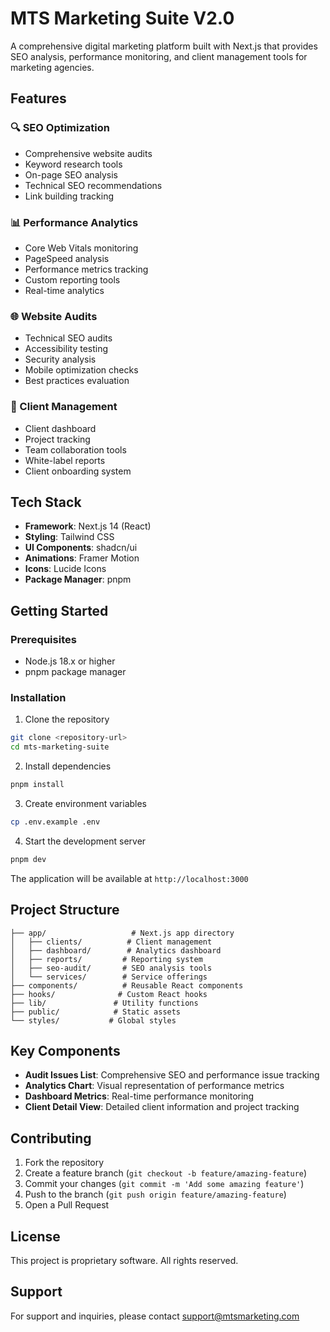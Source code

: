 # MTS Marketing Suite V2.0

A comprehensive digital marketing platform built with Next.js that provides SEO analysis, performance monitoring, and client management tools for marketing agencies.

## Features

### 🔍 SEO Optimization
- Comprehensive website audits
- Keyword research tools
- On-page SEO analysis
- Technical SEO recommendations
- Link building tracking

### 📊 Performance Analytics
- Core Web Vitals monitoring
- PageSpeed analysis
- Performance metrics tracking
- Custom reporting tools
- Real-time analytics

### 🌐 Website Audits
- Technical SEO audits
- Accessibility testing
- Security analysis
- Mobile optimization checks
- Best practices evaluation

### 👥 Client Management
- Client dashboard
- Project tracking
- Team collaboration tools
- White-label reports
- Client onboarding system

## Tech Stack

- **Framework**: Next.js 14 (React)
- **Styling**: Tailwind CSS
- **UI Components**: shadcn/ui
- **Animations**: Framer Motion
- **Icons**: Lucide Icons
- **Package Manager**: pnpm

## Getting Started

### Prerequisites

- Node.js 18.x or higher
- pnpm package manager

### Installation

1. Clone the repository
```bash
git clone <repository-url>
cd mts-marketing-suite
```

2. Install dependencies
```bash
pnpm install
```

3. Create environment variables
```bash
cp .env.example .env
```

4. Start the development server
```bash
pnpm dev
```

The application will be available at `http://localhost:3000`

## Project Structure

```
├── app/                   # Next.js app directory
│   ├── clients/          # Client management
│   ├── dashboard/        # Analytics dashboard
│   ├── reports/         # Reporting system
│   ├── seo-audit/       # SEO analysis tools
│   └── services/        # Service offerings
├── components/          # Reusable React components
├── hooks/              # Custom React hooks
├── lib/               # Utility functions
├── public/            # Static assets
└── styles/           # Global styles
```

## Key Components

- **Audit Issues List**: Comprehensive SEO and performance issue tracking
- **Analytics Chart**: Visual representation of performance metrics
- **Dashboard Metrics**: Real-time performance monitoring
- **Client Detail View**: Detailed client information and project tracking

## Contributing

1. Fork the repository
2. Create a feature branch (`git checkout -b feature/amazing-feature`)
3. Commit your changes (`git commit -m 'Add some amazing feature'`)
4. Push to the branch (`git push origin feature/amazing-feature`)
5. Open a Pull Request

## License

This project is proprietary software. All rights reserved.

## Support

For support and inquiries, please contact [support@mtsmarketing.com](mailto:support@mtsmarketing.com)